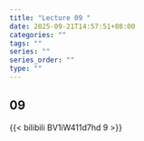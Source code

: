```yaml
---
title: "Lecture 09 "
date: 2025-09-21T14:57:51+08:00
categories: ""
tags: ""
series: ""
series_order: ""
type: ""
---
```


## 09 

{{< bilibili BV1iW411d7hd 9 >}}


